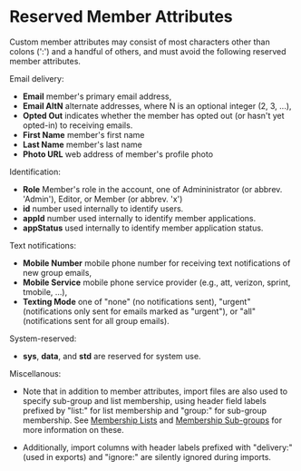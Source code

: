 # Reserved Member Attributes

Custom member attributes may consist of most characters other than
colons (':') and a handful of others, and must avoid the following
reserved member attributes.

Email delivery:

*  **Email**  member's primary email address,
*  **Email AltN** alternate addresses, where N is an optional integer (2, 3, ...),
*  **Opted Out** indicates whether the member has opted out (or hasn't yet opted-in) to receiving emails.
*  **First Name** member's first name
*  **Last Name** member's last name
*  **Photo URL** web address of member's profile photo

Identification:

*  **Role** Member's role in the account, one of Admininistrator (or abbrev. 'Admin'), 
   Editor, or Member (or abbrev. 'x')
*  **id**    number used internally to identify users.
*  **appId** number used internally to identify member applications.
*  **appStatus** used internally to identify member application status.

Text notifications:

*  **Mobile Number**  mobile phone number for receiving text notifications of new group emails,
*  **Mobile Service** mobile phone service provider
    (e.g., att, verizon, sprint, tmobile, ...),
*  **Texting Mode** one of "none" (no notifications sent), "urgent"
    (notifications only sent for emails marked as "urgent"), or "all"
    (notifications sent for all group emails).

System-reserved:

* **sys**, **data**, and **std** are reserved for system use.

<span class="sub g4s">

Miscellanous:

* Note that in addition to member attributes, import files are also
  used to specify sub-group and list membership, using header field
  labels prefixed by "list:" for list membership and "group:" for
  sub-group membership.  See [Membership
  Lists](./lists?[LINK-QARGS-DOC]) and [Membership
  Sub-groups](./groups?[LINK-QARGS-DOC]) for more information on
  these.

* Additionally, import columns with header labels prefixed with
  "delivery:" (used in exports) and "ignore:" are silently ignored
  during imports.

</span>
